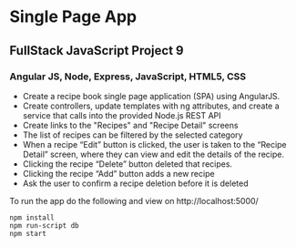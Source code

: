 # Single Page App
## FullStack JavaScript Project 9
### Angular JS, Node, Express, JavaScript, HTML5, CSS


* Create a recipe book single page application (SPA) using AngularJS.
* Create controllers, update templates with ng attributes, and create a service that calls into the provided Node.js REST API
* Create links to the "Recipes" and "Recipe Detail" screens
* The list of recipes can be filtered by the selected category
* When a recipe “Edit” button is clicked, the user is taken to the “Recipe Detail” screen, where they can view and edit the details of the recipe.
* Clicking the recipe “Delete” button deleted that recipes.
* Clicking the recipe “Add” button adds a new recipe
* Ask the user to confirm a recipe deletion before it is deleted

To run the app do the following and view on http://localhost:5000/
```node
npm install
npm run-script db
npm start
```
